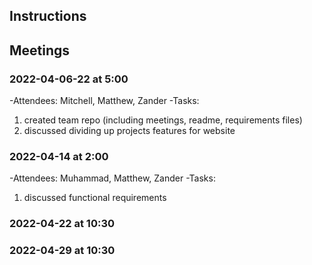 ## Instructions
  
## Meetings


### 2022-04-06-22 at 5:00
-Attendees: Mitchell, Matthew, Zander
-Tasks:
1. created team repo (including meetings, readme, requirements files)
2. discussed dividing up projects features for website

### 2022-04-14 at 2:00
-Attendees: Muhammad, Matthew, Zander
-Tasks:
1. discussed functional requirements

### 2022-04-22 at 10:30

### 2022-04-29 at 10:30


